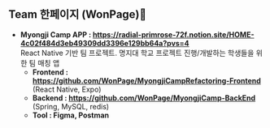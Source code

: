 ## Team 한페이지 (WonPage)👋
- **Myongji Camp APP : https://radial-primrose-72f.notion.site/HOME-4c02f484d3eb49309dd3396e129bb64a?pvs=4**  
  React Native 기반 팀 프로젝트. 명지대 학교 프로젝트 진행/개발하는 학생들을 위한 팀 매칭 앱
  - **Frontend : https://github.com/WonPage/MyongjiCampRefactoring-Frontend** (React Native, Expo)
  - **Backend : https://github.com/WonPage/MyongjiCamp-BackEnd** (Spring, MySQL, redis)
  - **Tool : Figma, Postman**

<!--
**Here are some ideas to get you started:**

🙋‍♀️ A short introduction - what is your organization all about?
🌈 Contribution guidelines - how can the community get involved?
👩‍💻 Useful resources - where can the community find your docs? Is there anything else the community should know?
🍿 Fun facts - what does your team eat for breakfast?
🧙 Remember, you can do mighty things with the power of [Markdown](https://docs.github.com/github/writing-on-github/getting-started-with-writing-and-formatting-on-github/basic-writing-and-formatting-syntax)
-->
